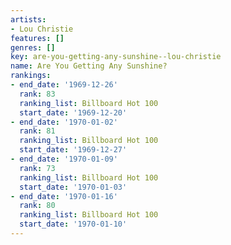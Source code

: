 ```yaml
---
artists:
- Lou Christie
features: []
genres: []
key: are-you-getting-any-sunshine--lou-christie
name: Are You Getting Any Sunshine?
rankings:
- end_date: '1969-12-26'
  rank: 83
  ranking_list: Billboard Hot 100
  start_date: '1969-12-20'
- end_date: '1970-01-02'
  rank: 81
  ranking_list: Billboard Hot 100
  start_date: '1969-12-27'
- end_date: '1970-01-09'
  rank: 73
  ranking_list: Billboard Hot 100
  start_date: '1970-01-03'
- end_date: '1970-01-16'
  rank: 80
  ranking_list: Billboard Hot 100
  start_date: '1970-01-10'
---
```


